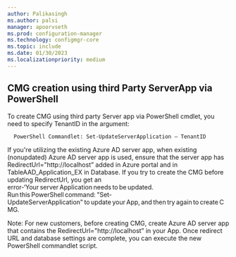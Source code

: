 ```yaml
---
author: Palikasingh
ms.author: palsi
manager: apoorvseth
ms.prod: configuration-manager
ms.technology: configmgr-core
ms.topic: include
ms.date: 01/30/2023
ms.localizationpriority: medium
---
```


## <a name="bkmk_CMGP"></a> CMG creation using third Party ServerApp via PowerShell

<!--17186203-->
To create CMG using third party Server app via PowerShell cmdlet, you need to specify TenantID in the argument: 

      PowerShell Commandlet: Set-UpdateServerApplication – TenantID 

If you're utilizing the existing Azure AD server app, when existing (nonupdated) Azure AD server app is used, ensure that the server app has RedirectUrl="http://localhost” added in Azure portal and in TableAAD_Application_EX in Database.  If you try to create the CMG before updating RedirectUrl, you get an error-‘Your server Application needs to be updated.
Run this PowerShell command: "Set-UpdateServerApplication" to update your App, and then try again to create CMG.

Note: For new customers, before creating CMG, create Azure AD server app that contains the RedirectUrl="http://localhost” in your App. 
Once redirect URL and database settings are complete, you can execute the new PowerShell commandlet script. 
